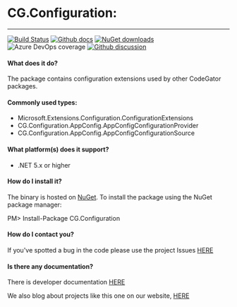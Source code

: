 # CG.Configuration: 
---
[![Build Status](https://dev.azure.com/codegator/CG.Configuration/_apis/build/status/CodeGator.CG.Configuration?branchName=master)](https://dev.azure.com/codegator/CG.Configuration/_build/latest?definitionId=16&branchName=master)
[![Github docs](https://img.shields.io/static/v1?label=Documentation&message=online&color=blue)](https://codegator.github.io/CG.Configuration/index.html)
[![NuGet downloads](https://img.shields.io/nuget/dt/CG.Configuration.svg?style=flat)](https://nuget.org/packages/CG.Configuration)
![Azure DevOps coverage](https://img.shields.io/azure-devops/coverage/codegator/CG.Configuration/16)
[![Github discussion](https://img.shields.io/badge/Discussion-online-blue)](https://github.com/CodeGator/CG.Configuration/discussions)

#### What does it do?
The package contains configuration extensions used by other CodeGator packages.

#### Commonly used types:
* Microsoft.Extensions.Configuration.ConfigurationExtensions
* CG.Configuration.AppConfig.AppConfigConfigurationProvider
* CG.Configuration.AppConfig.AppConfigConfigurationSource


#### What platform(s) does it support?
* .NET 5.x or higher

#### How do I install it?
The binary is hosted on [NuGet](https://www.nuget.org/packages/CG.Configuration/). To install the package using the NuGet package manager:

PM> Install-Package CG.Configuration

#### How do I contact you?
If you've spotted a bug in the code please use the project Issues [HERE](https://github.com/CodeGator/CG.Configuration/issues)

#### Is there any documentation?
There is developer documentation [HERE](https://codegator.github.io/CG.Configuration/)

We also blog about projects like this one on our website, [HERE](http://www.codegator.com)
